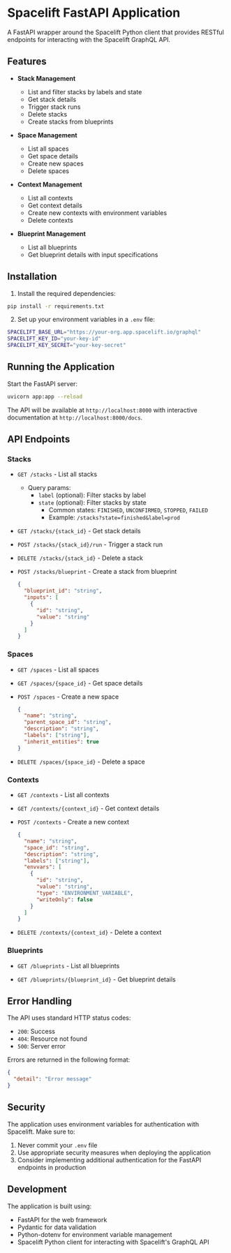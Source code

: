 # Spacelift FastAPI Application

A FastAPI wrapper around the Spacelift Python client that provides RESTful endpoints for interacting with the Spacelift GraphQL API.

## Features

- **Stack Management**
  - List and filter stacks by labels and state
  - Get stack details
  - Trigger stack runs
  - Delete stacks
  - Create stacks from blueprints

- **Space Management**
  - List all spaces
  - Get space details
  - Create new spaces
  - Delete spaces

- **Context Management**
  - List all contexts
  - Get context details
  - Create new contexts with environment variables
  - Delete contexts

- **Blueprint Management**
  - List all blueprints
  - Get blueprint details with input specifications

## Installation

1. Install the required dependencies:
```bash
pip install -r requirements.txt
```

2. Set up your environment variables in a `.env` file:
```bash
SPACELIFT_BASE_URL="https://your-org.app.spacelift.io/graphql"
SPACELIFT_KEY_ID="your-key-id"
SPACELIFT_KEY_SECRET="your-key-secret"
```

## Running the Application

Start the FastAPI server:
```bash
uvicorn app:app --reload
```

The API will be available at `http://localhost:8000` with interactive documentation at `http://localhost:8000/docs`.

## API Endpoints

### Stacks

- `GET /stacks` - List all stacks
  - Query params:
    - `label` (optional): Filter stacks by label
    - `state` (optional): Filter stacks by state
      - Common states: `FINISHED`, `UNCONFIRMED`, `STOPPED`, `FAILED`
      - Example: `/stacks?state=finished&label=prod`

- `GET /stacks/{stack_id}` - Get stack details

- `POST /stacks/{stack_id}/run` - Trigger a stack run

- `DELETE /stacks/{stack_id}` - Delete a stack

- `POST /stacks/blueprint` - Create a stack from blueprint
  ```json
  {
    "blueprint_id": "string",
    "inputs": [
      {
        "id": "string",
        "value": "string"
      }
    ]
  }
  ```

### Spaces

- `GET /spaces` - List all spaces

- `GET /spaces/{space_id}` - Get space details

- `POST /spaces` - Create a new space
  ```json
  {
    "name": "string",
    "parent_space_id": "string",
    "description": "string",
    "labels": ["string"],
    "inherit_entities": true
  }
  ```

- `DELETE /spaces/{space_id}` - Delete a space

### Contexts

- `GET /contexts` - List all contexts

- `GET /contexts/{context_id}` - Get context details

- `POST /contexts` - Create a new context
  ```json
  {
    "name": "string",
    "space_id": "string",
    "description": "string",
    "labels": ["string"],
    "envvars": [
      {
        "id": "string",
        "value": "string",
        "type": "ENVIRONMENT_VARIABLE",
        "writeOnly": false
      }
    ]
  }
  ```

- `DELETE /contexts/{context_id}` - Delete a context

### Blueprints

- `GET /blueprints` - List all blueprints

- `GET /blueprints/{blueprint_id}` - Get blueprint details

## Error Handling

The API uses standard HTTP status codes:
- `200`: Success
- `404`: Resource not found
- `500`: Server error

Errors are returned in the following format:
```json
{
  "detail": "Error message"
}
```

## Security

The application uses environment variables for authentication with Spacelift. Make sure to:
1. Never commit your `.env` file
2. Use appropriate security measures when deploying the application
3. Consider implementing additional authentication for the FastAPI endpoints in production

## Development

The application is built using:
- FastAPI for the web framework
- Pydantic for data validation
- Python-dotenv for environment variable management
- Spacelift Python client for interacting with Spacelift's GraphQL API
